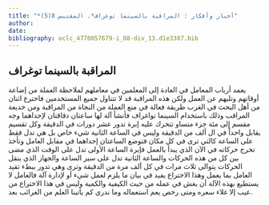 ```yaml
---
title: "*أخبار وأفكار : المراقبة بالسينما توغراف*. المقتبس 8(5)"
author: 
date: 
bibliography: oclc_4770057679-i_88-div_13.d1e3387.bib
---
```




##  المراقبة بالسينما توغراف 


 يعمد أرباب المعامل في العادة إلى المعلمين في معاملهم لملاحظة العملة من إضاعة أوقاتهم وتليهم عن العمل ولكن هذه المراقبة قد لا تتناول جميع المستخدمين فاخترع  اثنان  من أهل البحث في الغرب طريقة فعالة في منع العملة من النجاة من المراقبة ومن خديعة المراقب وذلك باستخدام السينما تواغراف فأنشأ آلة لها ساعتان دقاقتان لإحداهما وجه مقسم إلى  مئة  جزء متساو تتحرك عليه إبرة تدور  عشر  دورات في الدقيقة وكل تقسيم يقابل واحداً في ال  ألف  من الدقيقة وليس في الساعة الثانية شيء خاص بل هي تدل فقط على الساعة كالتي ترى في كل مكان فتوضع الساعتان إحداهما في مقابل العامل وتأخذ تخرج حركاته في الآن الذي يبدأ بالعمل فإبرة الساعة الأولى تدل على الوقت الذي مضى بين كل من هذه الحركات والساعة الثانية تدل على سير الساعة والجهاز الذي ينقل الحركات يتوالى  ثلاث  مرات في كل  ألف  مرة من الدقيقة وترى وهي تدور ببطء تقيد العامل بما يعمل وهذا الاختراع يفيد في بيان ما يلزم لعمل شيء أو لإدارة آلة فالعامل لا يستطيع بهذه الآلة أن يغش في عمله من حيث الكيفية والكمية وليس في هذا الاختراع من عيب إلا غلاء سعره ومتى رخص يعم استعماله وما ندري كم يأتينا العلم من الغرائب بعد. 
